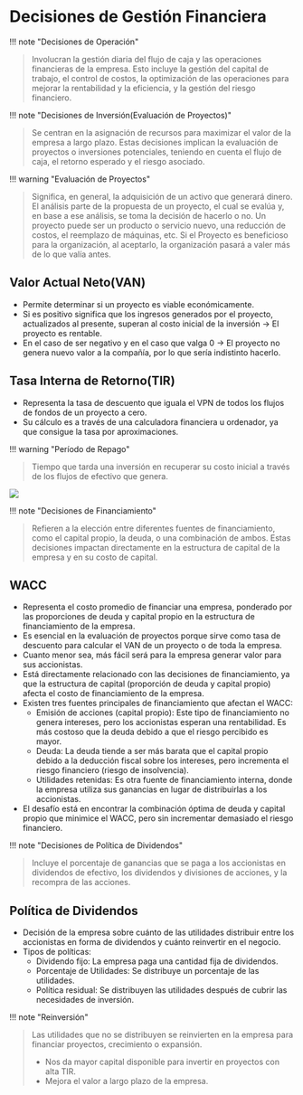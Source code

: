# Decisiones de Gestión Financiera

!!! note "Decisiones de Operación"
> Involucran la gestión diaria del flujo de caja y las operaciones financieras de la empresa. Esto incluye la gestión del capital de trabajo, el control de costos, la optimización de las operaciones para mejorar la rentabilidad y la eficiencia, y la gestión del riesgo financiero.


!!! note "Decisiones de Inversión(Evaluación de Proyectos)"
> Se centran en la asignación de recursos para maximizar el valor de la empresa a largo plazo. Estas decisiones implican la evaluación de proyectos o inversiones potenciales, teniendo en cuenta el flujo de caja, el retorno esperado y el riesgo asociado.


!!! warning "Evaluación de Proyectos"
> Significa, en general, la adquisición de un activo que generará dinero. El análisis parte de la propuesta de un proyecto, el cual se evalúa y, en base a ese análisis, se toma la decisión de hacerlo o no. Un proyecto puede ser un producto o servicio nuevo, una reducción de costos, el reemplazo de máquinas, etc. 
> Si el Proyecto es beneficioso para la organización, al aceptarlo, la organización pasará a valer más de lo que valía antes.

## Valor Actual Neto(VAN)
- Permite determinar si un proyecto es viable económicamente.
- Si es positivo significa que los ingresos generados por el proyecto, actualizados al presente, superan al costo inicial de la inversión -> El proyecto es rentable.
- En el caso de ser negativo y en el caso que valga 0 -> El proyecto no genera nuevo valor a la compañía, por lo que sería indistinto hacerlo.

## Tasa Interna de Retorno(TIR)
- Representa la tasa de descuento que iguala el VPN de todos los flujos de fondos de un proyecto a cero.
- Su cálculo es a través de una calculadora financiera u ordenador, ya que consigue la tasa por aproximaciones.


!!! warning "Período de Repago"
> Tiempo que tarda una inversión en recuperar su costo inicial a través de los flujos de efectivo que genera.

![](Pasted%20image%2020241006083334.png)



!!! note "Decisiones de Financiamiento"
> Refieren a la elección entre diferentes fuentes de financiamiento, como el capital propio, la deuda, o una combinación de ambos. Estas decisiones impactan directamente en la estructura de capital de la empresa y en su costo de capital.

## WACC
- Representa el costo promedio de financiar una empresa, ponderado por las proporciones de deuda y capital propio en la estructura de financiamiento de la empresa.
- Es esencial en la evaluación de proyectos porque sirve como tasa de descuento para calcular el VAN de un proyecto o de toda la empresa.
- Cuanto menor sea, más fácil será para la empresa generar valor para sus accionistas.
- Está directamente relacionado con las decisiones de financiamiento, ya que la estructura de capital (proporción de deuda y capital propio) afecta el costo de financiamiento de la empresa. 
- Existen tres fuentes principales de financiamiento que afectan el WACC:
	- Emisión de acciones (capital propio): Este tipo de financiamiento no genera intereses, pero los accionistas esperan una rentabilidad. Es más costoso que la deuda debido a que el riesgo percibido es mayor.
	- Deuda: La deuda tiende a ser más barata que el capital propio debido a la deducción fiscal sobre los intereses, pero incrementa el riesgo financiero (riesgo de insolvencia).
	- Utilidades retenidas: Es otra fuente de financiamiento interna, donde la empresa utiliza sus ganancias en lugar de distribuirlas a los accionistas.
- El desafío está en encontrar la combinación óptima de deuda y capital propio que minimice el WACC, pero sin incrementar demasiado el riesgo financiero.


!!! note "Decisiones de Política de Dividendos"
> Incluye el porcentaje de ganancias que se paga a los accionistas en dividendos de efectivo, los dividendos y divisiones de acciones, y la recompra de las acciones.

## Política de Dividendos
- Decisión de la empresa sobre cuánto de las utilidades distribuir entre los accionistas en forma de dividendos y cuánto reinvertir en el negocio.
- Tipos de políticas:
	- Dividendo fijo: La empresa paga una cantidad fija de dividendos.
	- Porcentaje de Utilidades: Se distribuye un porcentaje de las utilidades.
	- Política residual: Se distribuyen las utilidades después de cubrir las necesidades de inversión.


!!! note "Reinversión"
> Las utilidades que no se distribuyen se reinvierten en la empresa para financiar proyectos, crecimiento o expansión.
> - Nos da mayor capital disponible para invertir en proyectos con alta TIR.
> - Mejora el valor a largo plazo de la empresa.

